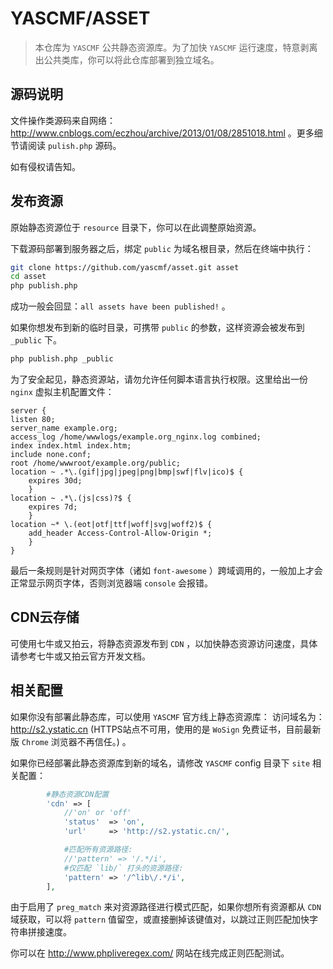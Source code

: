 # YASCMF/ASSET

>   本仓库为 `YASCMF` 公共静态资源库。为了加快 `YASCMF` 运行速度，特意剥离出公共类库，你可以将此仓库部署到独立域名。

## 源码说明

文件操作类源码来自网络：http://www.cnblogs.com/eczhou/archive/2013/01/08/2851018.html 。更多细节请阅读 `pulish.php` 源码。

如有侵权请告知。

## 发布资源

原始静态资源位于 `resource` 目录下，你可以在此调整原始资源。

下载源码部署到服务器之后，绑定 `public` 为域名根目录，然后在终端中执行：

```bash
git clone https://github.com/yascmf/asset.git asset
cd asset
php publish.php
```

成功一般会回显：`all assets have been published!` 。

如果你想发布到新的临时目录，可携带 `public` 的参数，这样资源会被发布到 `_public` 下。

```bash
php publish.php _public
```

为了安全起见，静态资源站，请勿允许任何脚本语言执行权限。这里给出一份 `nginx` 虚拟主机配置文件：

```nginx
server {
listen 80;
server_name example.org;
access_log /home/wwwlogs/example.org_nginx.log combined;
index index.html index.htm;
include none.conf;
root /home/wwwroot/example.org/public;
location ~ .*\.(gif|jpg|jpeg|png|bmp|swf|flv|ico)$ {
    expires 30d;
    }
location ~ .*\.(js|css)?$ {
    expires 7d;
    }
location ~* \.(eot|otf|ttf|woff|svg|woff2)$ {
    add_header Access-Control-Allow-Origin *;
    }
}
```

最后一条规则是针对网页字体（诸如 `font-awesome` ）跨域调用的，一般加上才会正常显示网页字体，否则浏览器端 `console` 会报错。

## CDN云存储

可使用七牛或又拍云，将静态资源发布到 `CDN` ，以加快静态资源访问速度，具体请参考七牛或又拍云官方开发文档。

## 相关配置

如果你没有部署此静态库，可以使用 `YASCMF` 官方线上静态资源库：
访问域名为： http://s2.ystatic.cn (HTTPS站点不可用，使用的是 `WoSign` 免费证书，目前最新版 `Chrome` 浏览器不再信任。) 。

如果你已经部署此静态资源库到新的域名，请修改 `YASCMF` config 目录下 `site` 相关配置：

```php
        #静态资源CDN配置
        'cdn' => [
            //'on' or 'off'
            'status'  => 'on',
            'url'     => 'http://s2.ystatic.cn/',

            #匹配所有资源路径:
            //'pattern' => '/.*/i',
            #仅匹配 `lib/` 打头的资源路径:
            'pattern' => '/^lib\/.*/i',
        ],
```

由于启用了 `preg_match` 来对资源路径进行模式匹配，如果你想所有资源都从 `CDN` 域获取，可以将 `pattern` 值留空，或直接删掉该键值对，以跳过正则匹配加快字符串拼接速度。

你可以在 http://www.phpliveregex.com/ 网站在线完成正则匹配测试。
